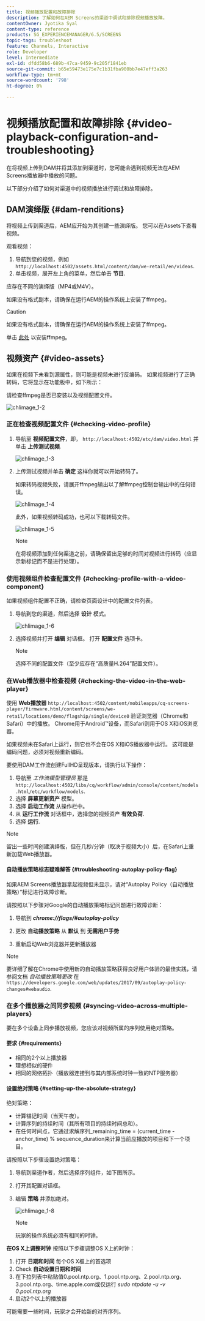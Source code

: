 ```yaml
---
title: 视频播放配置和故障排除
description: 了解如何在AEM Screens的渠道中调试和排除视频播放故障。
contentOwner: Jyotika Syal
content-type: reference
products: SG_EXPERIENCEMANAGER/6.5/SCREENS
topic-tags: troubleshoot
feature: Channels, Interactive
role: Developer
level: Intermediate
exl-id: dfdd58b6-689b-47ca-9459-9c205f1841eb
source-git-commit: b65e59473e175e7c1b31fba900bb7e47eff3a263
workflow-type: tm+mt
source-wordcount: '798'
ht-degree: 0%

---
```


# 视频播放配置和故障排除 {#video-playback-configuration-and-troubleshooting}

在将视频上传到DAM并将其添加到渠道时，您可能会遇到视频无法在AEM Screens播放器中播放的问题。

以下部分介绍了如何对渠道中的视频播放进行调试和故障排除。

## DAM演绎版 {#dam-renditions}

将视频上传到渠道后，AEM应开始为其创建一些演绎版。 您可以在Assets下查看视频。

观看视频：

1. 导航到您的视频，例如 `http://localhost:4502/assets.html/content/dam/we-retail/en/videos`.
1. 单击视频，展开左上角的菜单，然后单击 **节目**.

应存在不同的演绎版（MP4或M4V）。

如果没有格式副本，请确保在运行AEM的操作系统上安装了ffmpeg。

>[!CAUTION]
>
>如果没有格式副本，请确保在运行AEM的操作系统上安装了ffmpeg。
>
>单击 [此处](https://www.ffmpeg.org/download.html) 以安装ffmpeg。

## 视频资产 {#video-assets}

如果在视频下未看到源属性，则可能是视频未进行反编码。 如果视频进行了正确转码，它将显示在功能板中，如下所示：

请检查ffmpeg是否已安装以及视频配置文件。

![chlimage_1-2](assets/chlimage_1-2.png)

### 正在检查视频配置文件 {#checking-video-profile}

1. 导航至 **视频配置文件**，即， `http://localhost:4502/etc/dam/video.html` 并单击 **上传测试视频**.

   ![chlimage_1-3](assets/chlimage_1-3.png)

1. 上传测试视频并单击 **确定** 这样你就可以开始转码了。

   如果转码视频失败，请展开ffmpeg输出以了解ffmpeg控制台输出中的任何错误。

   ![chlimage_1-4](assets/chlimage_1-4.png)

   此外，如果视频转码成功，也可以下载转码文件。

   ![chlimage_1-5](assets/chlimage_1-5.png)

   >[!NOTE]
   >
   >在将视频添加到任何渠道之前，请确保留出足够的时间对视频进行转码（应显示新标记而不是进行处理）。

### 使用视频组件检查配置文件 {#checking-profile-with-a-video-component}

如果视频组件配置不正确，请检查页面设计中的配置文件列表。

1. 导航到您的渠道，然后选择 **设计** 模式。

   ![chlimage_1-6](assets/chlimage_1-6.png)

1. 选择视频并打开 **编辑** 对话框。 打开 **配置文件** 选项卡。

   >[!NOTE]
   >选择不同的配置文件（至少应存在“高质量H.264”配置文件）。

### 在Web播放器中检查视频 {#checking-the-video-in-the-web-player}

使用 **Web播放器** `http://localhost:4502/content/mobileapps/cq-screens-player/firmware.html/content/screens/we-retail/locations/demo/flagship/single/device0` 验证浏览器（Chrome和Safari）中的播放。 Chrome用于Android™设备，而Safari则用于OS X和iOS浏览器。

如果视频未在Safari上运行，则它也不会在OS X和iOS播放器中运行。 这可能是编码问题，必须对视频重新编码。

要使用DAM工作流创建FullHD呈现版本，请执行以下操作：

1. 导航至 *工作流模型管理员* 那是 `http://localhost:4502/libs/cq/workflow/admin/console/content/models.html/etc/workflow/models`.
1. 选择 **屏幕更新资产** 模型。
1. 选择 **启动工作流** 从操作栏中。
1. 从 **运行工作流** 对话框中，选择您的视频资产 **有效负荷**.
1. 选择 **运行**.

>[!NOTE]
>
>留出一些时间创建演绎版，但在几秒/分钟（取决于视频大小）后，在Safari上重新加载Web播放器。

#### 自动播放策略标志疑难解答 {#troubleshooting-autoplay-policy-flag}

如果AEM Screens播放器拿起视频但未显示，请对“Autoplay Policy（自动播放策略）”标记进行故障诊断。

请按照以下步骤对Google的自动播放策略标记问题进行故障诊断：

1. 导航到 ***chrome://flags/#autoplay-policy***
1. 更改 **自动播放策略** 从 **默认** 到 **无需用户手势**

1. 重新启动Web浏览器并更新播放器

>[!NOTE]
>
>要详细了解在Chrome中使用新的自动播放策略获得良好用户体验的最佳实践，请参阅文档 *自动播放策略更改* 在 `https://developers.google.com/web/updates/2017/09/autoplay-policy-changes#webaudio`.

### 在多个播放器之间同步视频 {#syncing-video-across-multiple-players}

要在多个设备上同步播放视频，您应该对视频所属的序列使用绝对策略。

#### 要求 {#requirements}

* 相同的2个以上播放器
* 理想相似的硬件
* 相同的网络拓扑（播放器连接到与其内部系统时钟一致的NTP服务器）

#### 设置绝对策略 {#setting-up-the-absolute-strategy}

绝对策略：

* 计算锚记时间（当天午夜）。
* 计算序列的持续时间（其所有项目的持续时间总和）。
* 在任何时间点，它通过求解序列_remaining_time = (current_time - anchor_time) % sequence_duration来计算当前应播放的项目和下一个项目。

请按照以下步骤设置绝对策略：

1. 导航到渠道作者，然后选择序列组件，如下图所示。
1. 打开其配置对话框。
1. 编辑 **策略** 并添加绝对。

   ![chlimage_1-8](assets/chlimage_1-8.png)

   >[!NOTE]
   >玩家的操作系统必须有相同的时钟。

**在OS X上调整时钟** 按照以下步骤调整OS X上的时钟：

1. 打开 **日期和时间** 每个OS X框上的首选项
1. Check **自动设置日期和时间**
1. 在下拉列表中粘贴值0.pool.ntp.org、1.pool.ntp.org、2.pool.ntp.org、3.pool.ntp.org、time.apple.com或仅运行 *sudo ntpdate -u -v 0.pool.ntp.org*
1. 启动2个以上的播放器

可能需要一些时间，玩家才会开始新的对齐序列。
